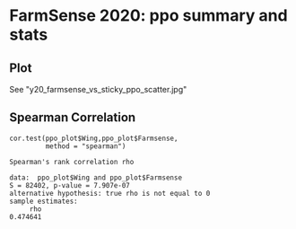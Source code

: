 # FarmSense 2020: ppo summary and stats

## Plot

See "y20_farmsense_vs_sticky_ppo_scatter.jpg"

## Spearman Correlation 

```
cor.test(ppo_plot$Wing,ppo_plot$Farmsense,
         method = "spearman")

Spearman's rank correlation rho

data:  ppo_plot$Wing and ppo_plot$Farmsense
S = 82402, p-value = 7.907e-07
alternative hypothesis: true rho is not equal to 0
sample estimates:
     rho 
0.474641 
```